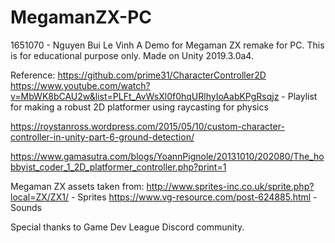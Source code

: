# MegamanZX-PC

1651070 - Nguyen Bui Le Vinh
A Demo for Megaman ZX remake for PC. This is for educational purpose only. Made on Unity 2019.3.0a4.

Reference: https://github.com/prime31/CharacterController2D
https://www.youtube.com/watch?v=MbWK8bCAU2w&list=PLFt_AvWsXl0f0hqURlhyIoAabKPgRsqjz - Playlist for making a robust 2D platformer using raycasting for physics

https://roystanross.wordpress.com/2015/05/10/custom-character-controller-in-unity-part-6-ground-detection/ 

https://www.gamasutra.com/blogs/YoannPignole/20131010/202080/The_hobbyist_coder_1_2D_platformer_controller.php?print=1

Megaman ZX assets taken from:
http://www.sprites-inc.co.uk/sprite.php?local=ZX/ZX1/ - Sprites
https://www.vg-resource.com/post-624885.html - Sounds

Special thanks to Game Dev League Discord community.
